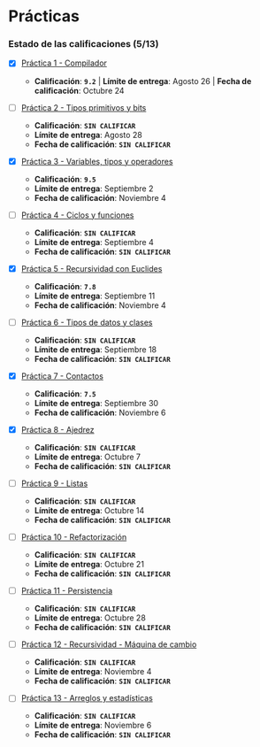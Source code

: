 # Prácticas

### Estado de las calificaciones (5/13)

* [x] [Práctica 1 - Compilador](P01)
    * **Calificación**: **`9.2`** | **Límite de entrega**: Agosto 26 | **Fecha de calificación**: Octubre 24

* [ ] [Práctica 2 - Tipos primitivos y bits](P02)
    * **Calificación**: **`SIN CALIFICAR`**
    * **Límite de entrega**: Agosto 28
    * **Fecha de calificación**: **`SIN CALIFICAR`**

* [x] [Práctica 3 - Variables, tipos y operadores](P03)
    * **Calificación**: **`9.5`**
    * **Límite de entrega**: Septiembre 2
    * **Fecha de calificación**: Noviembre 4

* [ ] [Práctica 4 - Ciclos y funciones](P04)
    * **Calificación**: **`SIN CALIFICAR`**
    * **Límite de entrega**: Septiembre 4
    * **Fecha de calificación**: **`SIN CALIFICAR`**

* [x] [Práctica 5 - Recursividad con Euclides](P05)
    * **Calificación**: **`7.8`**
    * **Límite de entrega**: Septiembre 11
    * **Fecha de calificación**: Noviembre 4

* [ ] [Práctica 6 - Tipos de datos y clases](P06)
    * **Calificación**: **`SIN CALIFICAR`**
    * **Límite de entrega**: Septiembre 18
    * **Fecha de calificación**: **`SIN CALIFICAR`**

* [x] [Práctica 7 - Contactos](P07)
    * **Calificación**: **`7.5`**
    * **Límite de entrega**: Septiembre 30
    * **Fecha de calificación**: Noviembre 6

* [x] [Práctica 8 - Ajedrez](P08)
    * **Calificación**: **`SIN CALIFICAR`**
    * **Límite de entrega**: Octubre 7
    * **Fecha de calificación**: **`SIN CALIFICAR`**

* [ ] [Práctica 9 - Listas](P09)
    * **Calificación**: **`SIN CALIFICAR`**
    * **Límite de entrega**: Octubre 14
    * **Fecha de calificación**: **`SIN CALIFICAR`**

* [ ] [Práctica 10 - Refactorización](P10)
    * **Calificación**: **`SIN CALIFICAR`**
    * **Límite de entrega**: Octubre 21
    * **Fecha de calificación**: **`SIN CALIFICAR`**

* [ ] [Práctica 11 - Persistencia](P11)
    * **Calificación**: **`SIN CALIFICAR`**
    * **Límite de entrega**: Octubre 28
    * **Fecha de calificación**: **`SIN CALIFICAR`**

* [ ] [Práctica 12 - Recursividad - Máquina de cambio](P12)
    * **Calificación**: **`SIN CALIFICAR`**
    * **Límite de entrega**: Noviembre 4
    * **Fecha de calificación**: **`SIN CALIFICAR`**

* [ ] [Práctica 13 - Arreglos y estadísticas](P13)
    * **Calificación**: **`SIN CALIFICAR`**
    * **Límite de entrega**: Noviembre 6
    * **Fecha de calificación**: **`SIN CALIFICAR`**
